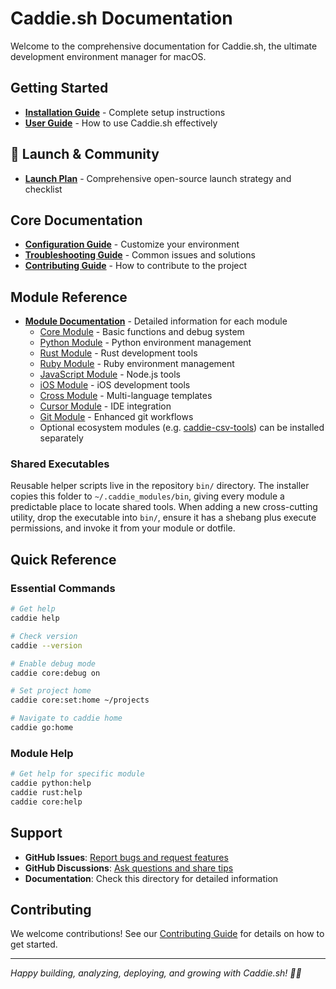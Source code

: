 # Caddie.sh Documentation

Welcome to the comprehensive documentation for Caddie.sh, the ultimate development environment manager for macOS.

## Getting Started

- **[Installation Guide](installation.md)** - Complete setup instructions
- **[User Guide](user-guide.md)** - How to use Caddie.sh effectively

## 🚀 Launch & Community

- **[Launch Plan](launch-plan.md)** - Comprehensive open-source launch strategy and checklist

## Core Documentation

- **[Configuration Guide](configuration.md)** - Customize your environment
- **[Troubleshooting Guide](troubleshooting.md)** - Common issues and solutions
- **[Contributing Guide](contributing.md)** - How to contribute to the project

## Module Reference

- **[Module Documentation](modules/)** - Detailed information for each module
  - [Core Module](modules/core.md) - Basic functions and debug system
  - [Python Module](modules/python.md) - Python environment management
  - [Rust Module](modules/rust.md) - Rust development tools
  - [Ruby Module](modules/ruby.md) - Ruby environment management
  - [JavaScript Module](modules/javascript.md) - Node.js tools
  - [iOS Module](modules/ios.md) - iOS development tools
  - [Cross Module](modules/cross.md) - Multi-language templates
  - [Cursor Module](modules/cursor.md) - IDE integration
  - [Git Module](modules/git.md) - Enhanced git workflows
  - Optional ecosystem modules (e.g. [caddie-csv-tools](https://github.com/parnotfar/caddie-csv-tools)) can be installed separately

### Shared Executables

Reusable helper scripts live in the repository `bin/` directory. The installer copies this folder to `~/.caddie_modules/bin`, giving every module a predictable place to locate shared tools. When adding a new cross-cutting utility, drop the executable into `bin/`, ensure it has a shebang plus execute permissions, and invoke it from your module or dotfile.

## Quick Reference

### Essential Commands

```bash
# Get help
caddie help

# Check version
caddie --version

# Enable debug mode
caddie core:debug on

# Set project home
caddie core:set:home ~/projects

# Navigate to caddie home
caddie go:home
```

### Module Help

```bash
# Get help for specific module
caddie python:help
caddie rust:help
caddie core:help
```

## Support

- **GitHub Issues**: [Report bugs and request features](https://github.com/parnotfar/caddie.sh/issues)
- **GitHub Discussions**: [Ask questions and share tips](https://github.com/parnotfar/caddie.sh/discussions)
- **Documentation**: Check this directory for detailed information

## Contributing

We welcome contributions! See our [Contributing Guide](contributing.md) for details on how to get started.

---

*Happy building, analyzing, deploying, and growing with Caddie.sh! 🏌️‍♂️*
